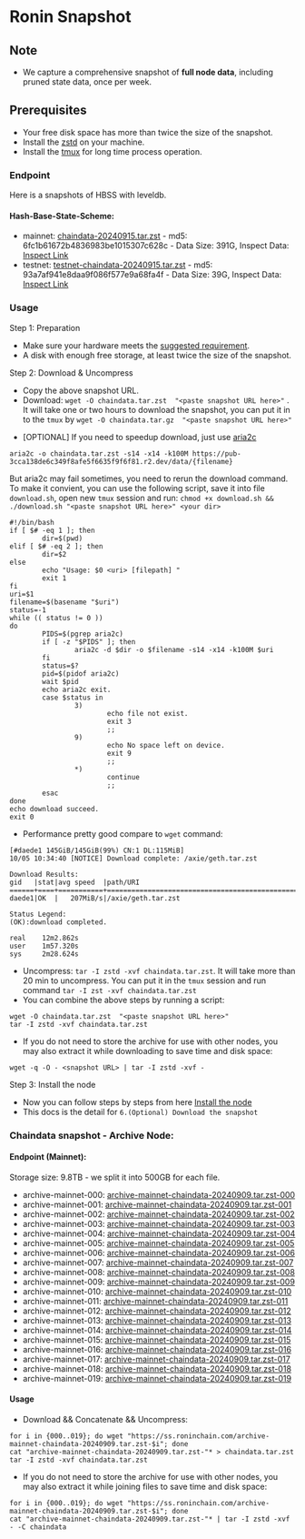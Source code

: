# Ronin Snapshot

## Note
- We capture a comprehensive snapshot of **full node data**, including pruned state data, once per week.

## Prerequisites
- Your free disk space has more than twice the size of the snapshot.
- Install the [zstd](https://github.com/facebook/zstd) on your machine.
- Install the [tmux](https://github.com/tmux/tmux/wiki/Installing) for long time process operation.


### Endpoint

Here is a snapshots of HBSS with leveldb.

#### Hash-Base-State-Scheme:

- mainnet: [chaindata-20240915.tar.zst](https://pub-3cca138de6c349f8afe5f6635f9f6f81.r2.dev/data/chaindata-20240915.tar.zst) - md5: 6fc1b61672b4836983be1015307c628c - Data Size: 391G, Inspect Data: [Inspect Link](https://pub-3cca138de6c349f8afe5f6635f9f6f81.r2.dev/data/inspect-data-20240915.txt)
- testnet: [testnet-chaindata-20240915.tar.zst](https://pub-3cca138de6c349f8afe5f6635f9f6f81.r2.dev/data/testnet-chaindata-20240915.tar.zst) - md5: 93a7af941e8daa9f086f577e9a68fa4f - Data Size: 39G, Inspect Data: [Inspect Link](https://pub-3cca138de6c349f8afe5f6635f9f6f81.r2.dev/data/testnet-inspect-data-20240915.txt)


### Usage

Step 1: Preparation
- Make sure your hardware meets the [suggested requirement](https://docs.roninchain.com/docs/node-operators/mainnet/non-validator#install-the-node).
- A disk with enough free storage, at least twice the size of the snapshot.

Step 2: Download & Uncompress
- Copy the above snapshot URL.
- Download:  `wget -O chaindata.tar.zst  "<paste snapshot URL here>"` . It will take one or two hours to download the snapshot, you can put it in to the `tmux` by `wget -O chaindata.tar.gz  "<paste snapshot URL here>"`


* [OPTIONAL] If you need to speedup download, just use [aria2c](https://github.com/aria2/aria2)
```
aria2c -o chaindata.tar.zst -s14 -x14 -k100M https://pub-3cca138de6c349f8afe5f6635f9f6f81.r2.dev/data/{filename}
```

But aria2c may fail sometimes, you need to rerun the download command. To make it convient, you can use the following script, save it into file `download.sh`, open new `tmux` session and run: `chmod +x download.sh && ./download.sh "<paste snapshot URL here>" <your dir>`
```
#!/bin/bash
if [ $# -eq 1 ]; then
        dir=$(pwd)
elif [ $# -eq 2 ]; then
        dir=$2
else
        echo "Usage: $0 <uri> [filepath] "
        exit 1
fi
uri=$1
filename=$(basename "$uri")
status=-1
while (( status != 0 ))
do
        PIDS=$(pgrep aria2c)
        if [ -z "$PIDS" ]; then
                aria2c -d $dir -o $filename -s14 -x14 -k100M $uri
        fi
        status=$?
        pid=$(pidof aria2c)
        wait $pid
        echo aria2c exit.
        case $status in
                3)
                        echo file not exist.
                        exit 3
                        ;;
                9)
                        echo No space left on device.
                        exit 9
                        ;;
                *)
                        continue
                        ;;
        esac
done
echo download succeed.
exit 0
```

- Performance pretty good compare to `wget` command:

```
[#daede1 145GiB/145GiB(99%) CN:1 DL:115MiB]
10/05 10:34:40 [NOTICE] Download complete: /axie/geth.tar.zst

Download Results:
gid   |stat|avg speed  |path/URI
======+====+===========+=======================================================
daede1|OK  |   207MiB/s|/axie/geth.tar.zst

Status Legend:
(OK):download completed.

real    12m2.862s
user    1m57.320s
sys     2m28.624s
```

- Uncompress: `tar -I zstd -xvf chaindata.tar.zst`. It will take more than 20 min to uncompress. You can put it in the `tmux` session and run command `tar -I zst -xvf chaindata.tar.zst`
- You can combine the above steps by running a script:

```
wget -O chaindata.tar.zst  "<paste snapshot URL here>"
tar -I zstd -xvf chaindata.tar.zst
```


- If you do not need to store the archive for use with other nodes, you may also extract it while downloading to save time and disk space:
```
wget -q -O - <snapshot URL> | tar -I zstd -xvf -
```


Step 3: Install the node
- Now you can follow steps by steps from here [Install the node ](https://docs.roninchain.com/docs/node-operators/mainnet/non-validator#install-the-node)
- This docs is the detail for `6.(Optional) Download the snapshot`

### Chaindata snapshot - Archive Node:

#### Endpoint (Mainnet):

Storage size: 9.8TB - we split it into 500GB for each file.

- archive-mainnet-000: [archive-mainnet-chaindata-20240909.tar.zst-000](https://ss.roninchain.com/archive-mainnet-chaindata-20240909.tar.zst-000)
- archive-mainnet-001: [archive-mainnet-chaindata-20240909.tar.zst-001](https://ss.roninchain.com/archive-mainnet-chaindata-20240909.tar.zst-001)
- archive-mainnet-002: [archive-mainnet-chaindata-20240909.tar.zst-002](https://ss.roninchain.com/archive-mainnet-chaindata-20240909.tar.zst-002)
- archive-mainnet-003: [archive-mainnet-chaindata-20240909.tar.zst-003](https://ss.roninchain.com/archive-mainnet-chaindata-20240909.tar.zst-003)
- archive-mainnet-004: [archive-mainnet-chaindata-20240909.tar.zst-004](https://ss.roninchain.com/archive-mainnet-chaindata-20240909.tar.zst-004)
- archive-mainnet-005: [archive-mainnet-chaindata-20240909.tar.zst-005](https://ss.roninchain.com/archive-mainnet-chaindata-20240909.tar.zst-005)
- archive-mainnet-006: [archive-mainnet-chaindata-20240909.tar.zst-006](https://ss.roninchain.com/archive-mainnet-chaindata-20240909.tar.zst-006)
- archive-mainnet-007: [archive-mainnet-chaindata-20240909.tar.zst-007](https://ss.roninchain.com/archive-mainnet-chaindata-20240909.tar.zst-007)
- archive-mainnet-008: [archive-mainnet-chaindata-20240909.tar.zst-008](https://ss.roninchain.com/archive-mainnet-chaindata-20240909.tar.zst-008)
- archive-mainnet-009: [archive-mainnet-chaindata-20240909.tar.zst-009](https://ss.roninchain.com/archive-mainnet-chaindata-20240909.tar.zst-009)
- archive-mainnet-010: [archive-mainnet-chaindata-20240909.tar.zst-010](https://ss.roninchain.com/archive-mainnet-chaindata-20240909.tar.zst-010)
- archive-mainnet-011: [archive-mainnet-chaindata-20240909.tar.zst-011](https://ss.roninchain.com/archive-mainnet-chaindata-20240909.tar.zst-011)
- archive-mainnet-012: [archive-mainnet-chaindata-20240909.tar.zst-012](https://ss.roninchain.com/archive-mainnet-chaindata-20240909.tar.zst-012)
- archive-mainnet-013: [archive-mainnet-chaindata-20240909.tar.zst-013](https://ss.roninchain.com/archive-mainnet-chaindata-20240909.tar.zst-013)
- archive-mainnet-014: [archive-mainnet-chaindata-20240909.tar.zst-014](https://ss.roninchain.com/archive-mainnet-chaindata-20240909.tar.zst-014)
- archive-mainnet-015: [archive-mainnet-chaindata-20240909.tar.zst-015](https://ss.roninchain.com/archive-mainnet-chaindata-20240909.tar.zst-015)
- archive-mainnet-016: [archive-mainnet-chaindata-20240909.tar.zst-016](https://ss.roninchain.com/archive-mainnet-chaindata-20240909.tar.zst-016)
- archive-mainnet-017: [archive-mainnet-chaindata-20240909.tar.zst-017](https://ss.roninchain.com/archive-mainnet-chaindata-20240909.tar.zst-017)
- archive-mainnet-018: [archive-mainnet-chaindata-20240909.tar.zst-018](https://ss.roninchain.com/archive-mainnet-chaindata-20240909.tar.zst-018)
- archive-mainnet-019: [archive-mainnet-chaindata-20240909.tar.zst-019](https://ss.roninchain.com/archive-mainnet-chaindata-20240909.tar.zst-019)



#### Usage
- Download && Concatenate && Uncompress:

```shell
for i in {000..019}; do wget "https://ss.roninchain.com/archive-mainnet-chaindata-20240909.tar.zst-$i"; done
cat "archive-mainnet-chaindata-20240909.tar.zst-"* > chaindata.tar.zst
tar -I zstd -xvf chaindata.tar.zst
```

- If you do not need to store the archive for use with other nodes, you may also extract it while joining files to save time and disk space:

```shell
for i in {000..019}; do wget "https://ss.roninchain.com/archive-mainnet-chaindata-20240909.tar.zst-$i"; done
cat "archive-mainnet-chaindata-20240909.tar.zst-"* | tar -I zstd -xvf - -C chaindata
```
